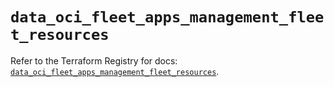 # `data_oci_fleet_apps_management_fleet_resources`

Refer to the Terraform Registry for docs: [`data_oci_fleet_apps_management_fleet_resources`](https://registry.terraform.io/providers/oracle/oci/6.18.0/docs/data-sources/fleet_apps_management_fleet_resources).

